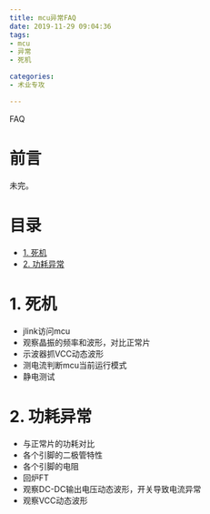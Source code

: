 ```yaml
---
title: mcu异常FAQ
date: 2019-11-29 09:04:36
tags:
- mcu
- 异常
- 死机

categories:
- 术业专攻

---
```


FAQ
<!-- more --> 

前言
===

未完。

目录
===

<!-- TOC -->

- [1. 死机](#1-死机)
- [2. 功耗异常](#2-功耗异常)

<!-- /TOC -->

# 1. 死机

- jlink访问mcu
- 观察晶振的频率和波形，对比正常片
- 示波器抓VCC动态波形
- 测电流判断mcu当前运行模式
- 静电测试

# 2. 功耗异常

- 与正常片的功耗对比
- 各个引脚的二极管特性
- 各个引脚的电阻
- 回炉FT
- 观察DC-DC输出电压动态波形，开关导致电流异常
- 观察VCC动态波形